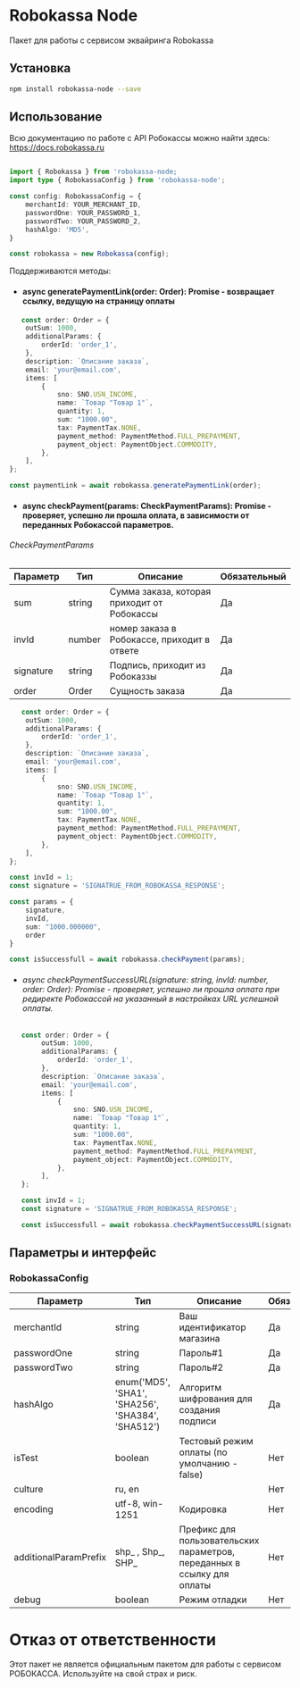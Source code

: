 # Robokassa Node

Пакет для работы с сервисом эквайринга Robokassa

## Установка

```bash
npm install robokassa-node --save
```

## Использование

Всю документацию по работе с API Робокассы можно найти здесь:
https://docs.robokassa.ru

```typescript

import { Robokassa } from 'robokassa-node;
import type { RobokassaConfig } from 'robokassa-node';

const config: RobokassaConfig = {
    merchantId: YOUR_MERCHANT_ID,
    passwordOne: YOUR_PASSWORD_1,
    passwordTwo: YOUR_PASSWORD_2,
    hashAlgo: 'MD5',
}

const robokassa = new Robokassa(config);
```

Поддерживаются методы:
- #### async generatePaymentLink(order: Order): Promise<string> - возвращает ссылку, ведущую на страницу оплаты
```typescript
   const order: Order = {
    outSum: 1000,
    additionalParams: {
        orderId: 'order_1',
    },
    description: `Описание заказа`,
    email: 'your@email.com',
    items: [
        {
            sno: SNO.USN_INCOME,
            name: `Товар "Товар 1"`,
            quantity: 1,
            sum: "1000.00",
            tax: PaymentTax.NONE,
            payment_method: PaymentMethod.FULL_PREPAYMENT,
            payment_object: PaymentObject.COMMODITY,
        },
    ],
};

const paymentLink = await robokassa.generatePaymentLink(order);
```
- #### async checkPayment(params: CheckPaymentParams): Promise<boolean> - проверяет, успешно ли прошла оплата, в зависимости от переданных Робокассой параметров.
###### CheckPaymentParams

| Параметр | Тип | Описание | Обязательный
| ------ | ------ | ------ | ------ |
| sum | string | Сумма заказа, которая приходит от Робокассы | Да
| invId | number | номер заказа в Робокассе, приходит в ответе | Да
| signature | string | Подпись, приходит из Робоказзы | Да
| order | Order | Сущность заказа | Да

```typescript
   const order: Order = {
    outSum: 1000,
    additionalParams: {
        orderId: 'order_1',
    },
    description: `Описание заказа`,
    email: 'your@email.com',
    items: [
        {
            sno: SNO.USN_INCOME,
            name: `Товар "Товар 1"`,
            quantity: 1,
            sum: "1000.00",
            tax: PaymentTax.NONE,
            payment_method: PaymentMethod.FULL_PREPAYMENT,
            payment_object: PaymentObject.COMMODITY,
        },
    ],
};

const invId = 1;
const signature = 'SIGNATRUE_FROM_ROBOKASSA_RESPONSE';

const params = {
    signature,
    invId,
    sum: "1000.000000",
    order
}

const isSuccessfull = await robokassa.checkPayment(params);
```
- ###### async checkPaymentSuccessURL(signature: string, invId: number, order: Order): Promise<boolean> - проверяет, успешно ли прошла оплата при редиректе Робокассой на указанный в настройках URL успешной оплаты.

```typescript
   const order: Order = {
        outSum: 1000,
        additionalParams: {
            orderId: 'order_1',
        },
        description: `Описание заказа`,
        email: 'your@email.com',
        items: [
            {
                sno: SNO.USN_INCOME,
                name: `Товар "Товар 1"`,
                quantity: 1,
                sum: "1000.00",
                tax: PaymentTax.NONE,
                payment_method: PaymentMethod.FULL_PREPAYMENT,
                payment_object: PaymentObject.COMMODITY,
            },
        ],
   };

   const invId = 1;
   const signature = 'SIGNATRUE_FROM_ROBOKASSA_RESPONSE';

   const isSuccessfull = await robokassa.checkPaymentSuccessURL(signature, invId, order);
```

## Параметры и интерфейс

### RobokassaConfig

| Параметр | Тип | Описание | Обязательный
| ------ | ------ | ------ | ------ |
| merchantId | string | Ваш идентификатор магазина | Да
| passwordOne | string | Пароль#1 | Да
| passwordTwo | string | Пароль#2 | Да
| hashAlgo | enum('MD5', 'SHA1', 'SHA256', 'SHA384', 'SHA512') | Алгоритм шифрования для создания подписи | Да
| isTest | boolean | Тестовый режим оплаты (по умолчанию - false) | Нет
| culture | ru, en | | Нет
| encoding | utf-8, win-1251 | Кодировка | Нет
| additionalParamPrefix | shp_ , Shp_, SHP_ | Префикс для пользовательских параметров, переданных в ссылку для оплаты | Нет
| debug | boolean | Режим отладки | Нет

# Отказ от ответственности

Этот пакет не является официальным пакетом для работы с сервисом РОБОКАССА. Используйте на свой страх и риск.